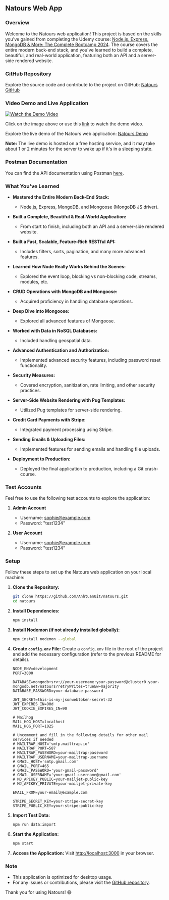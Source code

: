 ## Natours Web App

### Overview

Welcome to the Natours web application! This project is based on the skills you've gained from completing the Udemy course: [Node.js, Express, MongoDB & More: The Complete Bootcamp 2024](https://www.udemy.com/course/nodejs-express-mongodb-bootcamp/). The course covers the entire modern back-end stack, and you've learned to build a complete, beautiful, and real-world application, featuring both an API and a server-side rendered website.

### GitHub Repository

Explore the source code and contribute to the project on GitHub: [Natours GitHub](https://github.com/AnhtuanUit/natours)

### Video Demo and Live Application

[![Watch the Demo Video](https://img.youtube.com/vi/jo0hrj23-i8/0.jpg)](https://youtu.be/jo0hrj23-i8)

Click on the image above or use this [link](https://www.youtube.com/watch?v=jo0hrj23-i8) to watch the demo video.

Explore the live demo of the Natours web application: [Natours Demo](https://natours-8ogu.onrender.com/)

**Note:** The live demo is hosted on a free hosting service, and it may take about 1 or 2 minutes for the server to wake up if it's in a sleeping state.

### Postman Documentation

You can find the API documentation using Postman [here](https://documenter.getpostman.com/view/256237/2s9YsFCt2w).

### What You've Learned

- **Mastered the Entire Modern Back-End Stack:**
  - Node.js, Express, MongoDB, and Mongoose (MongoDB JS driver).

- **Built a Complete, Beautiful & Real-World Application:**
  - From start to finish, including both an API and a server-side rendered website.

- **Built a Fast, Scalable, Feature-Rich RESTful API:**
  - Includes filters, sorts, pagination, and many more advanced features.

- **Learned How Node Really Works Behind the Scenes:**
  - Explored the event loop, blocking vs non-blocking code, streams, modules, etc.

- **CRUD Operations with MongoDB and Mongoose:**
  - Acquired proficiency in handling database operations.

- **Deep Dive into Mongoose:**
  - Explored all advanced features of Mongoose.

- **Worked with Data in NoSQL Databases:**
  - Included handling geospatial data.

- **Advanced Authentication and Authorization:**
  - Implemented advanced security features, including password reset functionality.

- **Security Measures:**
  - Covered encryption, sanitization, rate limiting, and other security practices.

- **Server-Side Website Rendering with Pug Templates:**
  - Utilized Pug templates for server-side rendering.

- **Credit Card Payments with Stripe:**
  - Integrated payment processing using Stripe.

- **Sending Emails & Uploading Files:**
  - Implemented features for sending emails and handling file uploads.

- **Deployment to Production:**
  - Deployed the final application to production, including a Git crash-course.

### Test Accounts

Feel free to use the following test accounts to explore the application:

1. **Admin Account**
   - Username: sophie@example.com
   - Password: "test1234"

2. **User Account**
   - Username: sophie@example.com
   - Password: "test1234"

### Setup

Follow these steps to set up the Natours web application on your local machine:

1. **Clone the Repository:**
   ```bash
   git clone https://github.com/AnhtuanUit/natours.git
   cd natours
   ```

2. **Install Dependencies:**
   ```bash
   npm install
   ```

3. **Install Nodemon (if not already installed globally):**
   ```bash
   npm install nodemon --global
   ```

4. **Create `config.env` File:**
   Create a `config.env` file in the root of the project and add the necessary configuration (refer to the previous README for details).

   ```env
   NODE_ENV=development
   PORT=3000

   DATABASE=mongodb+srv://your-username:your-password@cluster0.your-mongodb.net/natours?retryWrites=true&w=majority
   DATABASE_PASSWORD=your-database-password

   JWT_SECRET=this-is-my-jsonwebtoken-secret-32
   JWT_EXPIRES_IN=90d
   JWT_COOKIE_EXPIRES_IN=90

   # Mailhog
   MAIL_HOG_HOST=localhost
   MAIL_HOG_PORT=1025

   # Uncomment and fill in the following details for other mail services if needed
   # MAILTRAP_HOST='smtp.mailtrap.io'
   # MAILTRAP_PORT=587
   # MAILTRAP_PASSWORD=your-mailtrap-password
   # MAILTRAP_USERNAME=your-mailtrap-username
   # GMAIL_HOST='smtp.gmail.com'
   # GMAIL_PORT=465
   # GMAIL_PASSWORD='your-gmail-password'
   # GMAIL_USERNAME='your-gmail-username@gmail.com'
   # MJ_APIKEY_PUBLIC=your-mailjet-public-key
   # MJ_APIKEY_PRIVATE=your-mailjet-private-key

   EMAIL_FROM=your-email@example.com

   STRIPE_SECRET_KEY=your-stripe-secret-key
   STRIPE_PUBLIC_KEY=your-stripe-public-key
   ```

5. **Import Test Data:**
   ```bash
   npm run data:import
   ```

6. **Start the Application:**
   ```bash
   npm start
   ```

7. **Access the Application:**
   Visit [http://localhost:3000](http://localhost:3000) in your browser.

### Note

- This application is optimized for desktop usage.
- For any issues or contributions, please visit the [GitHub repository](https://github.com/AnhtuanUit/natours).

Thank you for using Natours! 😄


